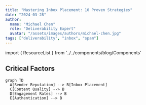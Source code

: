 ```yaml
---
title: "Mastering Inbox Placement: 10 Proven Strategies"
date: "2024-03-28"
author: 
  name: "Michael Chen"
  role: "Deliverability Expert"
  avatar: "/assets/images/authors/michael-chen.jpg"
tags: ["deliverability", "inbox", "spam"]
---
```


import { ResourceList } from '../../components/blog/Components'

## Critical Factors

```mermaid
graph TD
  A[Sender Reputation] --> B[Inbox Placement]
  C[Content Quality] --> B
  D[Engagement Rates] --> B
  E[Authentication] --> B